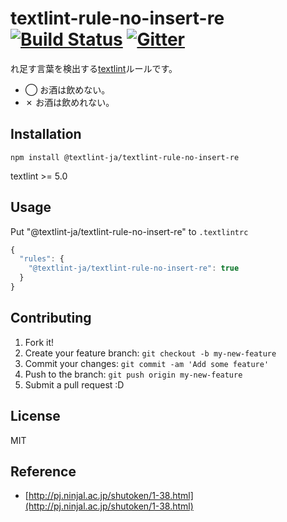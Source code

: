 # textlint-rule-no-insert-re [![Build Status](https://travis-ci.org/textlint-ja/textlint-rule-no-insert-re.svg?branch=master)](https://travis-ci.org/textlint-ja/textlint-rule-no-insert-re) [![Gitter](https://badges.gitter.im/textlint-ja/textlint-ja.svg)](https://gitter.im/textlint-ja/textlint-ja)

れ足す言葉を検出する[textlint](https://github.com/textlint/textlint "textlint")ルールです。

- ◯ お酒は飲めない。
- ✗ お酒は飲めれない。

## Installation

    npm install @textlint-ja/textlint-rule-no-insert-re

textlint >= 5.0

## Usage

Put "@textlint-ja/textlint-rule-no-insert-re" to `.textlintrc`

```js
{
  "rules": {
    "@textlint-ja/textlint-rule-no-insert-re": true
  }
}
```

## Contributing

1. Fork it!
2. Create your feature branch: `git checkout -b my-new-feature`
3. Commit your changes: `git commit -am 'Add some feature'`
4. Push to the branch: `git push origin my-new-feature`
5. Submit a pull request :D

## License

MIT

## Reference

- [http://pj.ninjal.ac.jp/shutoken/1-38.html](http://pj.ninjal.ac.jp/shutoken/1-38.html)
